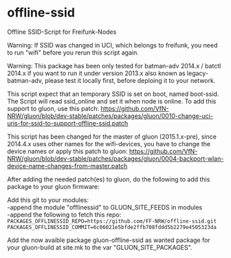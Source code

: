 offline-ssid
============

Offline SSID-Script for Freifunk-Nodes

Warning: If SSID was changed in UCI, which belongs to freifunk, you need to run "wifi" before you rerun this script again.

Warning: This package has been only tested for batman-adv 2014.x / batctl 2014.x if you want to run it under version 2013.x also known as legacy-batman-adv, please test it locally first, before deploing it to your network.

This script expect that an temporary SSID is set on boot, named boot-ssid. The Script will read ssid_online and set it when node is online. To add this support to gluon, use this patch:
https://github.com/VfN-NRW/gluon/blob/dev-stable/patches/packages/gluon/0010-change-uci-uris-for-ssid-to-support-offline-ssid.patch

This script has been changed for the master of gluon (2015.1.x-pre), since 2014.4.x uses other names for the wifi-devices, you have to change the device names or apply this patch to gluon:
https://github.com/VfN-NRW/gluon/blob/dev-stable/patches/packages/gluon/0004-backport-wlan-device-name-changes-from-master.patch

After adding the needed patch(es) to gluon, do the following to add this package to your gluon firmware:

Add this git to your modules:  
-append the module "offlinessid" to GLUON_SITE_FEEDS in modules  
-append the following to fetch this repo:  
`PACKAGES_OFFLINESSID_REPO=https://github.com/FF-NRW/offline-ssid.git`  `PACKAGES_OFFLINESSID_COMMIT=6c06021e5bfde2ffb708fddd5b2279e4505323da`  

Add the now avaible package gluon-offline-ssid as wanted package for your gluon-build at site.mk to the var "GLUON_SITE_PACKAGES".


